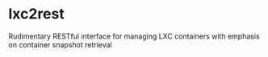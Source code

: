lxc2rest
========

Rudimentary RESTful interface for managing LXC containers with emphasis on container snapshot retrieval
